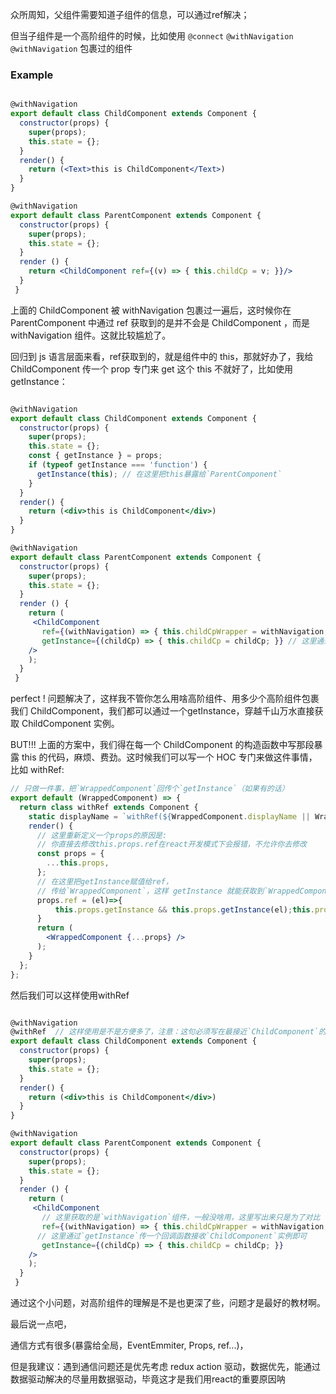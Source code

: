 众所周知，父组件需要知道子组件的信息，可以通过ref解决；

但当子组件是一个高阶组件的时候，比如使用 `@connect` `@withNavigation` `@withNavigation` 包裹过的组件

### Example

```jsx

@withNavigation
export default class ChildComponent extends Component {
  constructor(props) {
    super(props);
    this.state = {};
  }
  render() {
    return (<Text>this is ChildComponent</Text>)
  }
}

@withNavigation
export default class ParentComponent extends Component {
  constructor(props) {
    super(props);
    this.state = {}; 
  }
  render () {
    return <ChildComponent ref={(v) => { this.childCp = v; }}/>
  }
 }

```

上面的 ChildComponent 被 withNavigation 包裹过一遍后，这时候你在 ParentComponent 中通过 ref 获取到的是并不会是 ChildComponent ，而是 withNavigation 组件。这就比较尴尬了。

回归到 js 语言层面来看，ref获取到的，就是组件中的 this，那就好办了，我给 ChildComponent 传一个 prop 专门来 get 这个 this 不就好了，比如使用getInstance：

```jsx

@withNavigation
export default class ChildComponent extends Component {
  constructor(props) {
    super(props);
    this.state = {};
    const { getInstance } = props;
    if (typeof getInstance === 'function') {
      getInstance(this); // 在这里把this暴露给`ParentComponent`
    }
  }
  render() {
    return (<div>this is ChildComponent</div>)
  }
}

@withNavigation
export default class ParentComponent extends Component {
  constructor(props) {
    super(props);
    this.state = {}; 
  }
  render () {
    return (
     <ChildComponent 
       ref={(withNavigation) => { this.childCpWrapper = withNavigation; }}  // 这里获取的是 `withNavigation` 组件，一般没啥用，这里写出来只是为了对比
       getInstance={(childCp) => { this.childCp = childCp; }} // 这里通过 `getInstance` 传一个回调函数接收`ChildComponent`实例即可
    />
    );
  }
 }

```

perfect ! 问题解决了，这样我不管你怎么用啥高阶组件、用多少个高阶组件包裹我们 ChildComponent，我们都可以通过一个getInstance，穿越千山万水直接获取 ChildComponent 实例。

BUT!!! 上面的方案中，我们得在每一个 ChildComponent 的构造函数中写那段暴露 this 的代码，麻烦、费劲。这时候我们可以写一个 HOC 专门来做这件事情，比如 withRef:

```jsx
// 只做一件事，把`WrappedComponent`回传个`getInstance`（如果有的话）
export default (WrappedComponent) => {
  return class withRef extends Component {
    static displayName = `withRef(${WrappedComponent.displayName || WrappedComponent.name || 'Component'})`;
    render() {
      // 这里重新定义一个props的原因是:
      // 你直接去修改this.props.ref在react开发模式下会报错，不允许你去修改
      const props = {
        ...this.props,
      };
      // 在这里把getInstance赋值给ref，
      // 传给`WrappedComponent`，这样 getInstance 就能获取到`WrappedComponent`实例
      props.ref = (el)=>{
          this.props.getInstance && this.props.getInstance(el);this.props.ref && this.props.ref(el);
      }
      return (
        <WrappedComponent {...props} />
      );
    }
  };
};

```

然后我们可以这样使用withRef

```jsx

@withNavigation
@withRef  // 这样使用是不是方便多了，注意：这句必须写在最接近`ChildComponent`的地方
export default class ChildComponent extends Component {
  constructor(props) {
    super(props);
    this.state = {};
  }
  render() {
    return (<div>this is ChildComponent</div>)
  }
}

@withNavigation
export default class ParentComponent extends Component {
  constructor(props) {
    super(props);
    this.state = {}; 
  }
  render () {
    return (
     <ChildComponent 
       // 这里获取的是`withNavigation`组件，一般没啥用，这里写出来只是为了对比
       ref={(withNavigation) => { this.childCpWrapper = withNavigation; }}  
      // 这里通过`getInstance`传一个回调函数接收`ChildComponent`实例即可
       getInstance={(childCp) => { this.childCp = childCp; }} 
    />
    );
  }
 }

 ```

通过这个小问题，对高阶组件的理解是不是也更深了些，问题才是最好的教材啊。

最后说一点吧，

通信方式有很多(暴露给全局，EventEmmiter, Props, ref...)，

但是我建议：遇到通信问题还是优先考虑 redux action 驱动，数据优先，能通过数据驱动解决的尽量用数据驱动，毕竟这才是我们用react的重要原因呐
